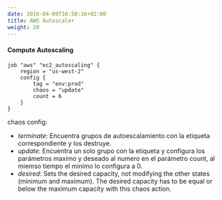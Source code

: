 ```yaml
---
date: 2016-04-09T16:50:16+02:00
title: AWS Autoscaler
weight: 20
---
```


#### Compute Autoscaling

```HCL
job "aws" "ec2_autoscaling" {
    region = "us-west-2"
    config {
        tag = "env:prod"
        chaos = "update"
        count = 6
    }
}
```
chaos config:
* *terminate*: Encuentra grupos de autoescalamiento con la etiqueta correspondiente y los destruye.
* *update*: Encuentra un solo grupo con la etiqueta y configura los parámetros maximo y deseado al numero en el parámetro count, al miemso tiempo el minímo lo configura a 0.
* *desired*: Sets the desired capacity, not modifying the other states (minimum and maximum). The desired capacity has to be equal or below the maximum capacity with this chaos action.

